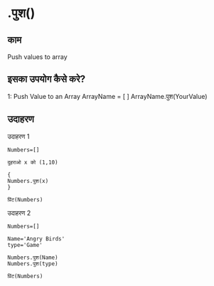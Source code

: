 # .पुश()

## काम
Push values to array

## इसका उपयोग कैसे करे?

1: Push Value to an Array
ArrayName = [ ]
ArrayName.पुश(YourValue)

## उदाहरण

उदाहरण 1
```
Numbers=[]

दुहराओ x को (1,10)

{
Numbers.पुश(x)
}

प्रिंट(Numbers)
```

उदाहरण 2
```
Numbers=[]

Name='Angry Birds'
type='Game'

Numbers.पुश(Name)
Numbers.पुश(type)

प्रिंट(Numbers)
```
